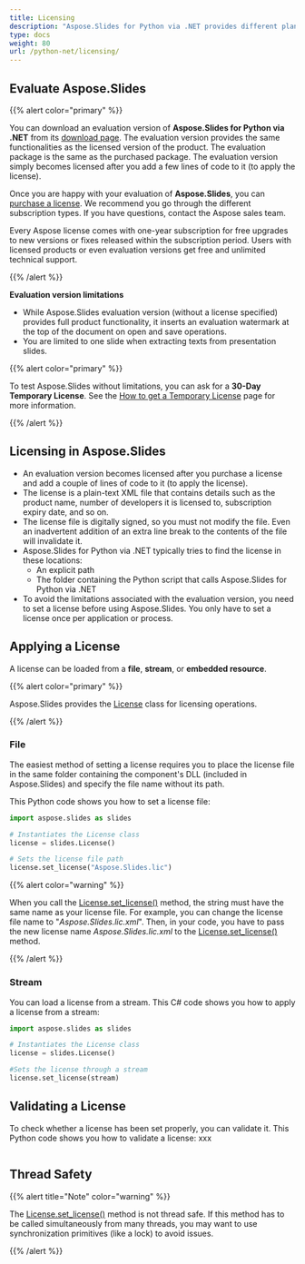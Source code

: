 ```yaml
---
title: Licensing
description: "Aspose.Slides for Python via .NET provides different plans for purchase or offers a Free Trial and a 30-day Temporary License for evaluation using Licensing and Subscription policies."
type: docs
weight: 80
url: /python-net/licensing/
---
```


## **Evaluate Aspose.Slides**

{{% alert color="primary" %}} 

You can download an evaluation version of **Aspose.Slides for Python via .NET** from its [download page](https://pypi.org/project/Aspose.Slides/). The evaluation version provides the same functionalities as the licensed version of the product. The evaluation package is the same as the purchased package. The evaluation version simply becomes licensed after you add a few lines of code to it (to apply the license).

Once you are happy with your evaluation of **Aspose.Slides**, you can [purchase a license](https://purchase.aspose.com/buy). We recommend you go through the different subscription types. If you have questions, contact the Aspose sales team.

Every Aspose license comes with one-year subscription for free upgrades to new versions or fixes released within the subscription period. Users with licensed products or even evaluation versions get free and unlimited technical support.

{{% /alert %}} 

**Evaluation version limitations**

* While Aspose.Slides evaluation version (without a license specified) provides full product functionality, it inserts an evaluation watermark at the top of the document on open and save operations. 
* You are limited to one slide when extracting texts from presentation slides.

{{% alert color="primary" %}} 

To test Aspose.Slides without limitations, you can ask for a **30-Day Temporary License**. See the [How to get a Temporary License](https://purchase.aspose.com/temporary-license) page for more information.

{{% /alert %}}

## **Licensing in Aspose.Slides**

* An evaluation version becomes licensed after you purchase a license and add a couple of lines of code to it (to apply the license).
* The license is a plain-text XML file that contains details such as the product name, number of developers it is licensed to, subscription expiry date, and so on. 
* The license file is digitally signed, so you must not modify the file. Even an inadvertent addition of an extra line break to the contents of the file will invalidate it.
* Aspose.Slides for Python via .NET typically tries to find the license in these locations:
  * An explicit path
  * The folder containing the Python script that calls Aspose.Slides for Python via .NET
* To avoid the limitations associated with the evaluation version, you need to set a license before using Aspose.Slides. You only have to set a license once per application or process.


## **Applying a License**

A license can be loaded from a **file**, **stream**, or **embedded resource**. 

{{% alert color="primary" %}}

Aspose.Slides provides the [License](https://reference.aspose.com/slides/python-net/aspose.slides/license/) class for licensing operations.

{{% /alert %}} 

### **File**

The easiest method of setting a license requires you to place the license file in the same folder containing the component's DLL (included in Aspose.Slides) and specify the file name without its path.

This Python code shows you how to set a license file:

``` python
import aspose.slides as slides

# Instantiates the License class 
license = slides.License()

# Sets the license file path
license.set_license("Aspose.Slides.lic")
```

{{% alert color="warning" %}} 

When you call the [License.set_license()](https://reference.aspose.com/slides/python-net/aspose.slides/license/) method, the string must have the same name as your license file. For example, you can change the license file name to "*Aspose.Slides.lic.xml*". Then, in your code, you have to pass the new license name *Aspose.Slides.lic.xml* to the [License.set_license()](https://reference.aspose.com/slides/python-net/aspose.slides/license/) method.

{{% /alert %}}

### **Stream**

You can load a license from a stream. This C# code shows you how to apply a license from a stream:

``` python
import aspose.slides as slides

# Instantiates the License class 
license = slides.License()

#Sets the license through a stream
license.set_license(stream)
```

## **Validating a License**

To check whether a license has been set properly, you can validate it. This Python code shows you how to validate a license: xxx

```python

```

## **Thread Safety**

{{% alert title="Note" color="warning" %}} 

The [License.set_license()](https://reference.aspose.com/slides/python-net/aspose.slides/license/) method is not thread safe. If this method has to be called simultaneously from many threads, you may want to use synchronization primitives (like a lock) to avoid issues. 

{{% /alert %}}
